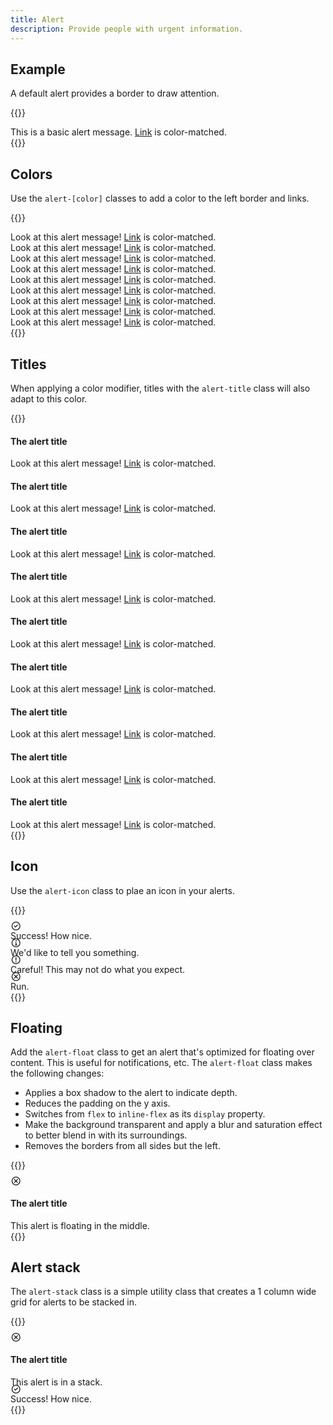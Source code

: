 ```yaml
---
title: Alert
description: Provide people with urgent information.
---
```


## Example
A default alert provides a border to draw attention.

{{<example>}}
<div class="alert" role="alert">
  <div class="alert-message">This is a basic alert message. <a href="#">Link</a> is color-matched.</div>
</div>
{{</example>}}

## Colors
Use the `alert-[color]` classes to add a color to the left border and links.

{{<example>}}
<div class="alert alert-blue" role="alert">
  <div class="alert-message">Look at this alert message! <a href="#">Link</a> is color-matched.</div>
</div>
<div class="alert alert-purple" role="alert">
  <div class="alert-message">Look at this alert message! <a href="#">Link</a> is color-matched.</div>
</div>
<div class="alert alert-pink" role="alert">
  <div class="alert-message">Look at this alert message! <a href="#">Link</a> is color-matched.</div>
</div>
<div class="alert alert-red" role="alert">
  <div class="alert-message">Look at this alert message! <a href="#">Link</a> is color-matched.</div>
</div>
<div class="alert alert-orange" role="alert">
  <div class="alert-message">Look at this alert message! <a href="#">Link</a> is color-matched.</div>
</div>
<div class="alert alert-yellow" role="alert">
  <div class="alert-message">Look at this alert message! <a href="#">Link</a> is color-matched.</div>
</div>
<div class="alert alert-lime" role="alert">
  <div class="alert-message">Look at this alert message! <a href="#">Link</a> is color-matched.</div>
</div>
<div class="alert alert-green" role="alert">
  <div class="alert-message">Look at this alert message! <a href="#">Link</a> is color-matched.</div>
</div>
<div class="alert alert-grey" role="alert">
  <div class="alert-message">Look at this alert message! <a href="#">Link</a> is color-matched.</div>
</div>
{{</example>}}

## Titles
When applying a color modifier, titles with the `alert-title` class will also adapt to this color.

{{<example>}}
<div class="alert alert-blue" role="alert">
  <div class="alert-message">
    <h4 class="alert-title">The alert title</h4>
    Look at this alert message! <a href="#">Link</a> is color-matched.
  </div>
</div>
<div class="alert alert-purple" role="alert">
  <div class="alert-message">
    <h4 class="alert-title">The alert title</h4>
    Look at this alert message! <a href="#">Link</a> is color-matched.
  </div>
</div>
<div class="alert alert-pink" role="alert">
  <div class="alert-message">
    <h4 class="alert-title">The alert title</h4>
    Look at this alert message! <a href="#">Link</a> is color-matched.
  </div>
</div>
<div class="alert alert-red" role="alert">
  <div class="alert-message">
    <h4 class="alert-title">The alert title</h4>
    Look at this alert message! <a href="#">Link</a> is color-matched.
  </div>
</div>
<div class="alert alert-orange" role="alert">
  <div class="alert-message">
    <h4 class="alert-title">The alert title</h4>
    Look at this alert message! <a href="#">Link</a> is color-matched.
  </div>
</div>
<div class="alert alert-yellow" role="alert">
  <div class="alert-message">
    <h4 class="alert-title">The alert title</h4>
    Look at this alert message! <a href="#">Link</a> is color-matched.
  </div>
</div>
<div class="alert alert-lime" role="alert">
  <div class="alert-message">
    <h4 class="alert-title">The alert title</h4>
    Look at this alert message! <a href="#">Link</a> is color-matched.
  </div>
</div>
<div class="alert alert-green" role="alert">
  <div class="alert-message">
    <h4 class="alert-title">The alert title</h4>
    Look at this alert message! <a href="#">Link</a> is color-matched.
  </div>
</div>
<div class="alert alert-grey" role="alert">
  <div class="alert-message">
    <h4 class="alert-title">The alert title</h4>
    Look at this alert message! <a href="#">Link</a> is color-matched.
  </div>
</div>
{{</example>}}

## Icon
Use the `alert-icon` class to plae an icon in your alerts.

{{<example>}}
<div class="alert alert-lime" role="alert">
  <div class="alert-icon">
    <svg xmlns="http://www.w3.org/2000/svg" viewBox="0 0 20 16" fill="currentColor" style="height: 1em; margin-top: -.25rem;"><path d="M12.44 5.5 9 8.94 7.56 7.5A.75.75 0 0 0 6.5 8.56l1.8 1.8a1 1 0 0 0 1.4 0l3.8-3.8a.75.75 0 1 0-1.06-1.06Z"/><path fill-rule="evenodd" d="M18 8A8 8 0 1 1 2 8a8 8 0 0 1 16 0Zm-1.5 0a6.5 6.5 0 1 0-13 0 6.5 6.5 0 0 0 13 0Z"/></svg>
  </div>
  <div class="alert-message">
    Success! How nice.
  </div>
</div>
<div class="alert alert-blue" role="alert">
  <div class="alert-icon">
    <svg xmlns="http://www.w3.org/2000/svg" viewBox="0 0 20 16" fill="currentColor" style="height: 1em; margin-top: -.25rem;"><path d="M11.5 4.25a1.25 1.25 0 1 1-2.5 0 1.25 1.25 0 0 1 2.5 0ZM11 8v3h.75a.75.75 0 0 1 0 1.5h-3a.75.75 0 0 1 0-1.5h.75V8.5h-.25a.75.75 0 0 1 0-1.5H10a1 1 0 0 1 1 1Z"/><path fill-rule="evenodd" d="M10 16a8 8 0 1 0 0-16 8 8 0 0 0 0 16Zm0-1.5a6.5 6.5 0 1 1 0-13 6.5 6.5 0 0 1 0 13Z"/></svg>
  </div>
  <div class="alert-message">
    We'd like to tell you something.
  </div>
</div>
<div class="alert alert-orange" role="alert">
  <div class="alert-icon">
    <svg xmlns="http://www.w3.org/2000/svg" viewBox="0 0 20 16" fill="currentColor" style="height: 1em; margin-top: -.25rem;"><path d="M11 11.75a1 1 0 1 1-2 0 1 1 0 0 1 2 0ZM10.75 9V4a.75.75 0 0 0-1.5 0v5a.75.75 0 0 0 1.5 0Z"/><path fill-rule="evenodd" d="M10 16a8 8 0 1 1 0-16 8 8 0 0 1 0 16Zm0-1.5a6.5 6.5 0 1 0 0-13 6.5 6.5 0 0 0 0 13Z"/></svg>
  </div>
  <div class="alert-message">
    Careful! This may not do what you expect.
  </div>
</div>
<div class="alert alert-red" role="alert">
  <div class="alert-icon">
    <svg xmlns="http://www.w3.org/2000/svg" viewBox="0 0 20 16" fill="currentColor" style="height: 1em; margin-top: -.25rem;"><path d="M6.64 10.3 8.94 8l-2.3-2.3A.75.75 0 1 1 7.7 4.64l2.3 2.3 2.3-2.3a.75.75 0 1 1 1.06 1.06L11.06 8l2.3 2.3a.75.75 0 0 1-1.06 1.06L10 9.06l-2.3 2.3a.75.75 0 1 1-1.06-1.06Z"/><path fill-rule="evenodd" d="M18 8A8 8 0 1 0 2 8a8 8 0 0 0 16 0Zm-1.5 0a6.5 6.5 0 1 1-13 0 6.5 6.5 0 0 1 13 0Z"/></svg>
  </div>
  <div class="alert-message">
    Run.
  </div>
</div>
{{</example>}}

## Floating
Add the `alert-float` class to get an alert that's optimized for floating over content. This is useful for notifications, etc. The `alert-float` class makes the following changes:

* Applies a box shadow to the alert to indicate depth.
* Reduces the padding on the y axis.
* Switches from `flex` to `inline-flex` as its `display` property.
* Make the background transparent and apply a blur and saturation effect to better blend in with its surroundings.
* Removes the borders from all sides but the left.

{{<example class="docs-preview-img">}}
<div class="alert alert-red alert-float position-absolute top-0 start-50 translate-middle-x mt-3" role="alert">
  <div class="alert-icon">
    <svg xmlns="http://www.w3.org/2000/svg" viewBox="0 0 20 16" fill="currentColor" style="height: 1em; margin-top: -.25rem;"><path d="M6.64 10.3 8.94 8l-2.3-2.3A.75.75 0 1 1 7.7 4.64l2.3 2.3 2.3-2.3a.75.75 0 1 1 1.06 1.06L11.06 8l2.3 2.3a.75.75 0 0 1-1.06 1.06L10 9.06l-2.3 2.3a.75.75 0 1 1-1.06-1.06Z"/><path fill-rule="evenodd" d="M18 8A8 8 0 1 0 2 8a8 8 0 0 0 16 0Zm-1.5 0a6.5 6.5 0 1 1-13 0 6.5 6.5 0 0 1 13 0Z"/></svg>
  </div>
  <div class="alert-message">
    <h4 class="alert-title">The alert title</h4>
    This alert is floating in the middle.
  </div>
</div>
{{</example>}}

## Alert stack
The `alert-stack` class is a simple utility class that creates a 1 column wide grid for alerts to be stacked in.

{{<example class="docs-preview-img" style="height: 250px">}}
<div class="alert-stack position-absolute bottom-0 end-0 me-3 mb-3">
  <div class="alert alert-red alert-float" role="alert">
    <div class="alert-icon">
      <svg xmlns="http://www.w3.org/2000/svg" viewBox="0 0 20 16" fill="currentColor" style="height: 1em; margin-top: -.25rem;"><path d="M6.64 10.3 8.94 8l-2.3-2.3A.75.75 0 1 1 7.7 4.64l2.3 2.3 2.3-2.3a.75.75 0 1 1 1.06 1.06L11.06 8l2.3 2.3a.75.75 0 0 1-1.06 1.06L10 9.06l-2.3 2.3a.75.75 0 1 1-1.06-1.06Z"/><path fill-rule="evenodd" d="M18 8A8 8 0 1 0 2 8a8 8 0 0 0 16 0Zm-1.5 0a6.5 6.5 0 1 1-13 0 6.5 6.5 0 0 1 13 0Z"/></svg>
    </div>
    <div class="alert-message">
      <h4 class="alert-title">The alert title</h4>
      This alert is in a stack.
    </div>
  </div>
  <div class="alert alert-lime alert-float" role="alert">
    <div class="alert-icon">
      <svg xmlns="http://www.w3.org/2000/svg" viewBox="0 0 20 16" fill="currentColor" style="height: 1em; margin-top: -.25rem;"><path d="M12.44 5.5 9 8.94 7.56 7.5A.75.75 0 0 0 6.5 8.56l1.8 1.8a1 1 0 0 0 1.4 0l3.8-3.8a.75.75 0 1 0-1.06-1.06Z"/><path fill-rule="evenodd" d="M18 8A8 8 0 1 1 2 8a8 8 0 0 1 16 0Zm-1.5 0a6.5 6.5 0 1 0-13 0 6.5 6.5 0 0 0 13 0Z"/></svg>
    </div>
    <div class="alert-message">
      Success! How nice.
    </div>
  </div>
</div>
{{</example>}}
